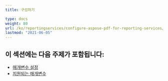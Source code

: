 ```yaml
---
title: 구성하기

type: docs
weight: 80
url: /ko/reportingservices/configure-aspose-pdf-for-reporting-services/
lastmod: "2021-06-05"
---
```


## 이 섹션에는 다음 주제가 포함됩니다:

- [매개변수 설정](/pdf/ko/reportingservices/setting-parameters/)
- [지원되는 매개변수](/pdf/ko/reportingservices/supported-parameters/)